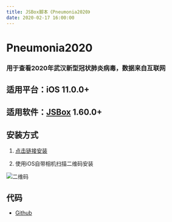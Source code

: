 ```yaml
---
title: JSBox脚本《Pneumonia2020》
date: 2020-02-17 16:00:00
---
```


# Pneumonia2020
### 用于查看2020年武汉新型冠状肺炎病毒，数据来自互联网

## 适用平台：iOS 11.0.0+

## 适用软件：[JSBox](https://itunes.apple.com/cn/app/id1312014438) 1.60.0+

## 安装方式

1. [点击链接安装](https://xteko.com/redir?name=Pneumonia2020&url=https%3a%2f%2fcdn.jsdelivr.net%2fgh%2fzhuangzhihao%2fjsbox%40master%2fdownload%2fPneumonia2020.box)

2. 使用iOS自带相机扫描二维码安装

![二维码](https://cdn.jsdelivr.net/gh/zhuangzhihao/jsbox@master/apps/Pneumonia2020/images/Qrcode.png)

## 代码

- [Github](https://github.com/zhuangzhihao/JSBox/tree/master/apps/Pneumonia2020)